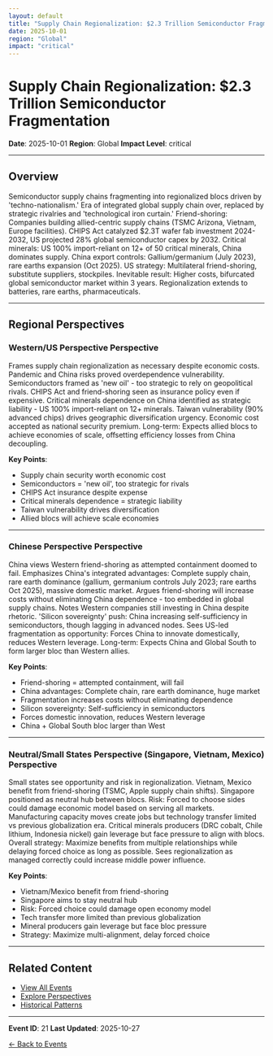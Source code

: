 ```yaml
---
layout: default
title: "Supply Chain Regionalization: $2.3 Trillion Semiconductor Fragmentation"
date: 2025-10-01
region: "Global"
impact: "critical"
---
```


# Supply Chain Regionalization: $2.3 Trillion Semiconductor Fragmentation

**Date**: 2025-10-01
**Region**: Global
**Impact Level**: critical

---

## Overview

Semiconductor supply chains fragmenting into regionalized blocs driven by 'techno-nationalism.' Era of integrated global supply chain over, replaced by strategic rivalries and 'technological iron curtain.' Friend-shoring: Companies building allied-centric supply chains (TSMC Arizona, Vietnam, Europe facilities). CHIPS Act catalyzed $2.3T wafer fab investment 2024-2032, US projected 28% global semiconductor capex by 2032. Critical minerals: US 100% import-reliant on 12+ of 50 critical minerals, China dominates supply. China export controls: Gallium/germanium (July 2023), rare earths expansion (Oct 2025). US strategy: Multilateral friend-shoring, substitute suppliers, stockpiles. Inevitable result: Higher costs, bifurcated global semiconductor market within 3 years. Regionalization extends to batteries, rare earths, pharmaceuticals.

---

## Regional Perspectives

### Western/US Perspective Perspective

Frames supply chain regionalization as necessary despite economic costs. Pandemic and China risks proved overdependence vulnerability. Semiconductors framed as 'new oil' - too strategic to rely on geopolitical rivals. CHIPS Act and friend-shoring seen as insurance policy even if expensive. Critical minerals dependence on China identified as strategic liability - US 100% import-reliant on 12+ minerals. Taiwan vulnerability (90% advanced chips) drives geographic diversification urgency. Economic cost accepted as national security premium. Long-term: Expects allied blocs to achieve economies of scale, offsetting efficiency losses from China decoupling.

**Key Points**:
- Supply chain security worth economic cost
- Semiconductors = 'new oil', too strategic for rivals
- CHIPS Act insurance despite expense
- Critical minerals dependence = strategic liability
- Taiwan vulnerability drives diversification
- Allied blocs will achieve scale economies

---

### Chinese Perspective Perspective

China views Western friend-shoring as attempted containment doomed to fail. Emphasizes China's integrated advantages: Complete supply chain, rare earth dominance (gallium, germanium controls July 2023; rare earths Oct 2025), massive domestic market. Argues friend-shoring will increase costs without eliminating China dependence - too embedded in global supply chains. Notes Western companies still investing in China despite rhetoric. 'Silicon sovereignty' push: China increasing self-sufficiency in semiconductors, though lagging in advanced nodes. Sees US-led fragmentation as opportunity: Forces China to innovate domestically, reduces Western leverage. Long-term: Expects China and Global South to form larger bloc than Western allies.

**Key Points**:
- Friend-shoring = attempted containment, will fail
- China advantages: Complete chain, rare earth dominance, huge market
- Fragmentation increases costs without eliminating dependence
- Silicon sovereignty: Self-sufficiency in semiconductors
- Forces domestic innovation, reduces Western leverage
- China + Global South bloc larger than West

---

### Neutral/Small States Perspective (Singapore, Vietnam, Mexico) Perspective

Small states see opportunity and risk in regionalization. Vietnam, Mexico benefit from friend-shoring (TSMC, Apple supply chain shifts). Singapore positioned as neutral hub between blocs. Risk: Forced to choose sides could damage economic model based on serving all markets. Manufacturing capacity moves create jobs but technology transfer limited vs previous globalization era. Critical minerals producers (DRC cobalt, Chile lithium, Indonesia nickel) gain leverage but face pressure to align with blocs. Overall strategy: Maximize benefits from multiple relationships while delaying forced choice as long as possible. Sees regionalization as managed correctly could increase middle power influence.

**Key Points**:
- Vietnam/Mexico benefit from friend-shoring
- Singapore aims to stay neutral hub
- Risk: Forced choice could damage open economy model
- Tech transfer more limited than previous globalization
- Mineral producers gain leverage but face bloc pressure
- Strategy: Maximize multi-alignment, delay forced choice

---


## Related Content

- [View All Events](/events/)
- [Explore Perspectives](/perspectives/)
- [Historical Patterns](/historical-patterns/)

---

**Event ID**: 21
**Last Updated**: 2025-10-27

[← Back to Events](/events/)
